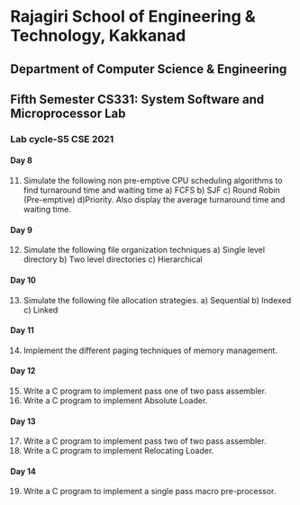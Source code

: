 # Rajagiri School of Engineering & Technology, Kakkanad
## Department of Computer Science & Engineering
## Fifth Semester CS331: System Software and Microprocessor Lab
### Lab cycle-S5 CSE 2021

#### Day 8
11. Simulate the following non pre-emptive CPU scheduling algorithms to find turnaround
time and waiting time
a) FCFS
b) SJF
c) Round Robin (Pre-emptive)
d)Priority. 
Also display the average turnaround time and waiting time.

#### Day 9
12. Simulate the following file organization techniques
a) Single level directory
b) Two level directories
c) Hierarchical

#### Day 10
13. Simulate the following file allocation strategies.
a) Sequential
b) Indexed
c) Linked

#### Day 11
14. Implement the different paging techniques of memory management.

#### Day 12
15. Write a C program to implement pass one of two pass assembler.
16. Write a C program to implement Absolute Loader.
#### Day 13
17. Write a C program to implement pass two of two pass assembler.
18. Write a C program to implement Relocating Loader.
#### Day 14
19. Write a C program to implement a single pass macro pre-processor.

